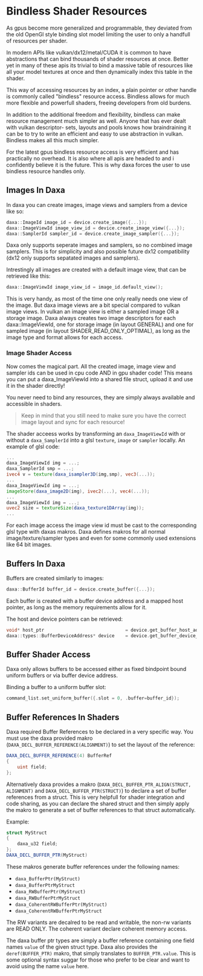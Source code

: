 # Bindless Shader Resources

As gpus become more generalized and programmable, they deviated from the old OpenGl style binding slot model limiting the user to only a handfull of resources per shader. 

In modern APIs like vulkan/dx12/metal/CUDA it is common to have abstractions that can bind thousands of shader resources at once. Better yet in many of these apis its trivial to bind a massive table of resources like all your model textures at once and then dynamically index this table in the shader.

This way of accessing resources by an index, a plain pointer or other handle is commonly called "bindless" resource access. Bindless allows for much more flexible and powerfull shaders, freeing developers from old burdens.

In addition to the additional freedom and flexibility, bindless can make resource management much simpler as well. Anyone that has ever dealt with vulkan descriptor- sets, layouts and pools knows how braindraining it can be to try to write an efficient and easy to use abstraction in vulkan. Bindless makes all this much simpler.

For the latest gpus bindless resource access is very efficient and has practically no overhead. It is also where all apis are headed to and i confidently believe it is the future. This is why daxa forces the user to use bindless resource handles only.

## Images In Daxa

In daxa you can create images, image views and samplers from a device like so:

```c++
daxa::ImageId image_id = device.create_image({...});
daxa::ImageViewId image_view_id = device.create_image_view({...});
daxa::SamplerId sampler_id = device.create_image_sampler({...});
```

Daxa only supports seperate images and samplers, so no combined image samplers. This is for simplicity and also possible future dx12 compatibility (dx12 only supports sepatated images and samplers).

Intrestingly all images are created with a default image view, that can be retrieved like this:

```c++
daxa::ImageViewId image_view_id = image_id.default_view();
```

This is very handy, as most of the time one only really needs one view of the image. But daxa image views are a bit special compared to vulkan image views. In vulkan an image view is either a sampled image OR a storage image. Daxa always creates two image descriptors for each daxa::ImageViewId, one for storage image (in layout GENERAL) and one for sampled image (in layout SHADER_READ_ONLY_OPTIMAL), as long as the image type and format allows for each access.

### Image Shader Access

Now comes the magical part. All the created image, image view and sampler ids can be used in cpu code AND in gpu shader code! This means you can put a daxa_ImageViewId into a shared file struct, upload it and use it in the shader directly!

You never need to bind any resources, they are simply always available and accessible in shaders. 
> Keep in mind that you still need to make sure you have the correct image layout and sync for each resource!

The shader acceess works by transforming an `daxa_ImageViewId` with or without a `daxa_SamplerId` into a glsl `texture`, `image` or `sampler` locally. An example of glsl code:

```glsl
...
daxa_ImageViewId img = ...;
daxa_SamplerId smp = ...;
ivec4 v = texture(daxa_isampler3D(img,smp), vec3(...));
...
daxa_ImageViewId img = ...;
imageStore(daxa_image2D(img), ivec2(...), vec4(...));
...
daxa_ImageViewId img = ...;
uvec2 size = textureSize(daxa_texture1DArray(img));
...
```

For each image access the image view id must be cast to the corresponding glsl type with daxas makros. Daxa defines makros for all normal image/texture/sampler types and even for some commonly used extensions like 64 bit images.

## Buffers In Daxa

Buffers are created similarly to images:
```c++
daxa::BufferId buffer_id = device.create_buffer({...});
```

Each buffer is created with a buffer device address and a mapped host pointer, as long as the memory requirements allow for it.

The host and device pointers can be retrieved:
```c++
void* host_ptr                              = device.get_buffer_host_address(buffer_id);
daxa::types::BufferDeviceAddress* device    = device.get_buffer_device_address(buffer_id);
```

## Buffer Shader Access

Daxa only allows buffers to be accessed either as fixed bindpoint bound uniform buffers or via buffer device address.

Binding a buffer to a uniform buffer slot:
```c++
command_list.set_uniform_buffer({.slot = 0, .buffer=buffer_id});
```

## Buffer References In Shaders

Daxa required Buffer References to be declared in a very specific way. You must use the daxa provided makro (`DAXA_DECL_BUFFER_REFERENCE(ALIGNMENT)`) to set the layout of the reference:

```glsl
DAXA_DECL_BUFFER_REFERENCE(4) BufferRef
{
    uint field;
};
```

Alternatively daxa provides a makro (`DAXA_DECL_BUFFER_PTR_ALIGN(STRUCT, ALIGNMENT)` and `DAXA_DECL_BUFFER_PTR(STRUCT)`) to declare a set of buffer references from a struct. This is very helpfull for shader integration and code sharing, as you can declare the shared struct and then simply apply the makro to generate a set of buffer references to that struct automatically.

Example:
```glsl
struct MyStruct
{
    daxa_u32 field;
};
DAXA_DECL_BUFFER_PTR(MyStruct)
```

These makros generate buffer references under the following names:
* `daxa_BufferPtr(MyStruct)`
* `daxa_BufferPtrMyStruct`
* `daxa_RWBufferPtr(MyStruct)`
* `daxa_RWBufferPtrMyStruct`
* `daxa_CoherentRWBufferPtr(MyStruct)`
* `daxa_CoherentRWBufferPtrMyStruct`

The RW variants are decalred to be read and writable, the non-rw variants are READ ONLY. The coherent variant declare coherent memory access.

The daxa buffer ptr types are simply a buffer reference containing one field names `value` of the given struct type.
Daxa also provides the `deref(BUFFER_PTR)` makro, that simply translates to `BUFFER_PTR.value`. This is some optional syntax suggar for those who prefer to be clear and want to avoid using the name `value` here.

